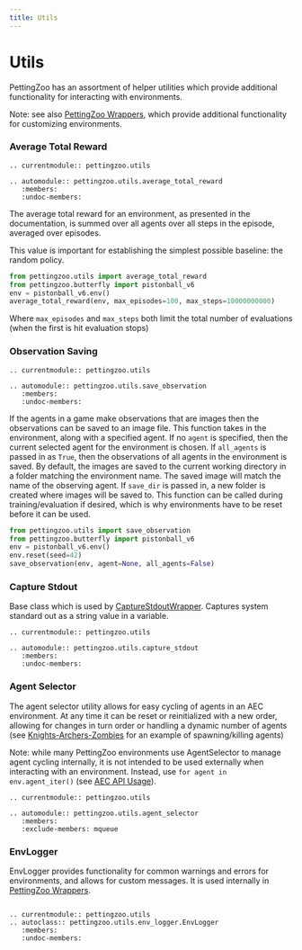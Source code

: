 ```yaml
---
title: Utils
---
```



# Utils

PettingZoo has an assortment of helper utilities which provide additional functionality for interacting with environments.

Note: see also [PettingZoo Wrappers](/api/wrappers/pz_wrappers/), which provide additional functionality for customizing environments.

### Average Total Reward

```{eval-rst}
.. currentmodule:: pettingzoo.utils

.. automodule:: pettingzoo.utils.average_total_reward
   :members:
   :undoc-members:
```

The average total reward for an environment, as presented in the documentation, is summed over all agents over all steps in the episode, averaged over episodes.

This value is important for establishing the simplest possible baseline: the random policy.

``` python
from pettingzoo.utils import average_total_reward
from pettingzoo.butterfly import pistonball_v6
env = pistonball_v6.env()
average_total_reward(env, max_episodes=100, max_steps=10000000000)
```

Where `max_episodes` and `max_steps` both limit the total number of evaluations (when the first is hit evaluation stops)




[//]: # (### Manual Control)

[//]: # ()
[//]: # (Often, you want to be able to play before trying to learn it to get a better feel for it. Some of our games directly support this:)

[//]: # ()
[//]: # (``` python)

[//]: # (from pettingzoo.butterfly knights_archers_zombies_v10)

[//]: # (knights_archers_zombies_v10.manual_control&#40;<environment parameters>&#41;)

[//]: # (```)

[//]: # ()
[//]: # (Environments say if they support this functionality in their documentation, and what the specific controls are.)

[//]: # ()
[//]: # (### Random Demo)

[//]: # ()
[//]: # (You can also easily get a quick impression of them by watching a random policy control all the actions:)

[//]: # ()
[//]: # (``` python)

[//]: # (from pettingzoo.utils import random_demo)

[//]: # (random_demo&#40;env, render=True, episodes=1&#41;)

[//]: # (```)

[//]: # ()
[//]: # (### Playing Alongside Trained Policies)

[//]: # ()
[//]: # (Sometimes, you may want to control a singular agent and let the other agents be controlled by trained policies.)

[//]: # (Some games support this via:)

[//]: # ()
[//]: # (``` python)

[//]: # (import time)

[//]: # (from pettingzoo.butterfly import knights_archers_zombies_v10)

[//]: # ()
[//]: # (env = knights_archers_zombies_v10.env&#40;&#41;)

[//]: # (env.reset&#40;&#41;)

[//]: # ()
[//]: # (manual_policy = knights_archers_zombies_v10.ManualPolicy&#40;env&#41;)

[//]: # ()
[//]: # (for agent in env.agent_iter&#40;&#41;:)

[//]: # (    observation, reward, termination, truncation, info = env.last&#40;&#41;)

[//]: # ()
[//]: # (    if agent == manual_policy.agent:)

[//]: # (        action = manual_policy&#40;observation, agent&#41;)

[//]: # (    else:)

[//]: # (        action = policy&#40;observation, agent&#41;)

[//]: # ()
[//]: # (    env.step&#40;action&#41;)

[//]: # ()
[//]: # (    env.render&#40;&#41;)

[//]: # (    time.sleep&#40;0.05&#41;)

[//]: # ()
[//]: # (    if termination or truncation:)

[//]: # (        env.reset&#40;&#41;)

[//]: # (```)

[//]: # ()
[//]: # (`ManualPolicy` accepts several default arguments:)

[//]: # ()
[//]: # (`agent_id`: Accepts an integer for the agent in the environment that will be controlled via the keyboard. Use `manual_policy.availabla_agents` to query what agents are available and what are their indices.)

[//]: # ()
[//]: # (`show_obs`: Is a boolean which shows the observation from the currently selected agent, if available.)

### Observation Saving

```{eval-rst}
.. currentmodule:: pettingzoo.utils

.. automodule:: pettingzoo.utils.save_observation
   :members:
   :undoc-members:
```

If the agents in a game make observations that are images then the observations can be saved to an image file. This function takes in the environment, along with a specified agent. If no `agent` is specified, then the current selected agent for the environment is chosen. If `all_agents` is passed in as `True`, then the observations of all agents in the environment is saved. By default, the images are saved to the current working directory in a folder matching the environment name. The saved image will match the name of the observing agent. If `save_dir` is passed in, a new folder is created where images will be saved to. This function can be called during training/evaluation if desired, which is why environments have to be reset before it can be used.

``` python
from pettingzoo.utils import save_observation
from pettingzoo.butterfly import pistonball_v6
env = pistonball_v6.env()
env.reset(seed=42)
save_observation(env, agent=None, all_agents=False)
```

### Capture Stdout

Base class which is used by [CaptureStdoutWrapper](https://pettingzoo.farama.org/api/wrappers/pz_wrappers/#pettingzoo.utils.wrappers.CaptureStdoutWrapper). Captures system standard out as a string value in a variable.


```{eval-rst}
.. currentmodule:: pettingzoo.utils

.. automodule:: pettingzoo.utils.capture_stdout
   :members:
   :undoc-members:
```

### Agent Selector

The agent selector utility allows for easy cycling of agents in an AEC environment. At any time it can be reset or reinitialized with a new order, allowing for changes in turn order or handling a dynamic number of agents (see [Knights-Archers-Zombies](https://pettingzoo.farama.org/environments/butterfly/knights_archers_zombies/) for an example of spawning/killing agents)

Note: while many PettingZoo environments use AgentSelector to manage agent cycling internally, it is not intended to be used externally when interacting with an environment. Instead, use `for agent in env.agent_iter()` (see [AEC API Usage](https://pettingzoo.farama.org/api/aec/#usage)).

```{eval-rst}
.. currentmodule:: pettingzoo.utils

.. automodule:: pettingzoo.utils.agent_selector
   :members:
   :exclude-members: mqueue
```



[//]: # (```{eval-rst})

[//]: # (.. currentmodule:: pettingzoo.utils)

[//]: # ()
[//]: # (.. automodule:: pettingzoo.utils.deprecated_module)

[//]: # (   :members: )

[//]: # (   :undoc-members:)

[//]: # (```)

[//]: # (```{eval-rst})

[//]: # (.. currentmodule:: pettingzoo.utils)

[//]: # ()
[//]: # (.. automodule:: pettingzoo.utils.env)

[//]: # (   :members: )

[//]: # (   :undoc-members:)

[//]: # (```)

### EnvLogger

EnvLogger provides functionality for common warnings and errors for environments, and allows for custom messages. It is used internally in [PettingZoo Wrappers](/api/wrappers/pz_wrappers/).

```{eval-rst}

.. currentmodule:: pettingzoo.utils
.. autoclass:: pettingzoo.utils.env_logger.EnvLogger
   :members:
   :undoc-members:
```
